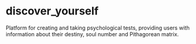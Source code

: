 # discover_yourself
Platform for creating and taking psychological tests, providing users with information about their destiny, soul number and Pithagorean matrix. 
